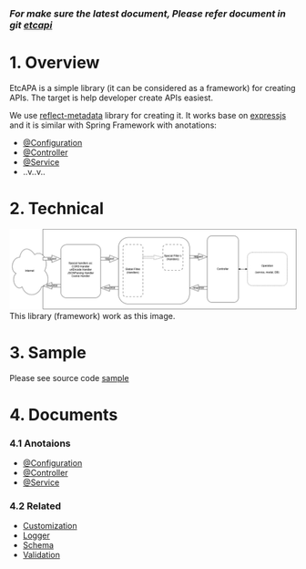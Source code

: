 ### **_For make sure the latest document, Please refer document in git [etcapi](https://github.com/binle/bakku-etcapi)_**

# 1. Overview

EtcAPA is a simple library (it can be considered as a framework) for creating APIs. The target is help developer create APIs easiest.

We use [reflect-metadata](https://rbuckton.github.io/reflect-metadata/) library for creating it. It works base on [expressjs](https://expressjs.com/) and it is similar with Spring Framework with anotations:

- [@Configuration](./docs/configuration.md)
- [@Controller](./docs/controller.md)
- [@Service](./docs//service.md)
- ..v..v..

# 2. Technical

![Request Response](./docs/bakku-etcapi.drawio.png)
This library (framework) work as this image.

# 3. Sample

Please see source code [sample](./sample-etcapi/)

# 4. Documents

### 4.1 Anotaions

- [@Configuration](./docs/configuration.md)
- [@Controller](./docs/controller.md)
- [@Service](./docs//service.md)

### 4.2 Related

- [Customization](./docs/customization.md)
- [Logger](./docs/logger.md)
- [Schema](./docs/class-schema.md)
- [Validation](./docs/validate.md)
